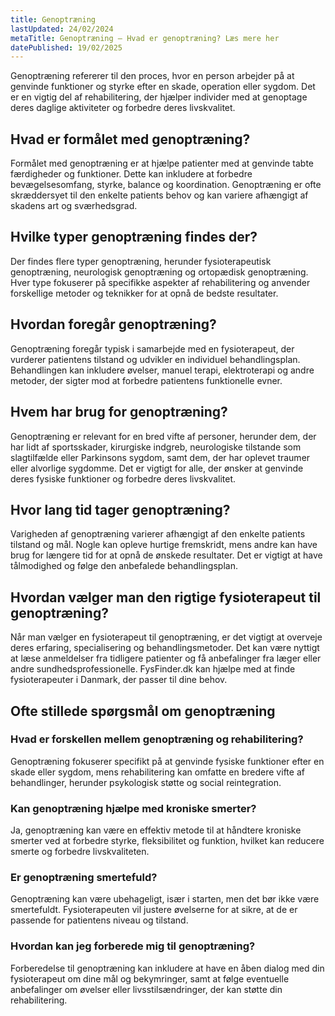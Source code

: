 ```yaml
---
title: Genoptræning
lastUpdated: 24/02/2024
metaTitle: Genoptræning – Hvad er genoptræning? Læs mere her
datePublished: 19/02/2025
---
```


Genoptræning refererer til den proces, hvor en person arbejder på at genvinde funktioner og styrke efter en skade, operation eller sygdom. Det er en vigtig del af rehabilitering, der hjælper individer med at genoptage deres daglige aktiviteter og forbedre deres livskvalitet.

## Hvad er formålet med genoptræning?

Formålet med genoptræning er at hjælpe patienter med at genvinde tabte færdigheder og funktioner. Dette kan inkludere at forbedre bevægelsesomfang, styrke, balance og koordination. Genoptræning er ofte skræddersyet til den enkelte patients behov og kan variere afhængigt af skadens art og sværhedsgrad.

## Hvilke typer genoptræning findes der?

Der findes flere typer genoptræning, herunder fysioterapeutisk genoptræning, neurologisk genoptræning og ortopædisk genoptræning. Hver type fokuserer på specifikke aspekter af rehabilitering og anvender forskellige metoder og teknikker for at opnå de bedste resultater.

## Hvordan foregår genoptræning?

Genoptræning foregår typisk i samarbejde med en fysioterapeut, der vurderer patientens tilstand og udvikler en individuel behandlingsplan. Behandlingen kan inkludere øvelser, manuel terapi, elektroterapi og andre metoder, der sigter mod at forbedre patientens funktionelle evner.

## Hvem har brug for genoptræning?

Genoptræning er relevant for en bred vifte af personer, herunder dem, der har lidt af sportsskader, kirurgiske indgreb, neurologiske tilstande som slagtilfælde eller Parkinsons sygdom, samt dem, der har oplevet traumer eller alvorlige sygdomme. Det er vigtigt for alle, der ønsker at genvinde deres fysiske funktioner og forbedre deres livskvalitet.

## Hvor lang tid tager genoptræning?

Varigheden af genoptræning varierer afhængigt af den enkelte patients tilstand og mål. Nogle kan opleve hurtige fremskridt, mens andre kan have brug for længere tid for at opnå de ønskede resultater. Det er vigtigt at have tålmodighed og følge den anbefalede behandlingsplan.

## Hvordan vælger man den rigtige fysioterapeut til genoptræning?

Når man vælger en fysioterapeut til genoptræning, er det vigtigt at overveje deres erfaring, specialisering og behandlingsmetoder. Det kan være nyttigt at læse anmeldelser fra tidligere patienter og få anbefalinger fra læger eller andre sundhedsprofessionelle. FysFinder.dk kan hjælpe med at finde fysioterapeuter i Danmark, der passer til dine behov.

## Ofte stillede spørgsmål om genoptræning

### Hvad er forskellen mellem genoptræning og rehabilitering?

Genoptræning fokuserer specifikt på at genvinde fysiske funktioner efter en skade eller sygdom, mens rehabilitering kan omfatte en bredere vifte af behandlinger, herunder psykologisk støtte og social reintegration.

### Kan genoptræning hjælpe med kroniske smerter?

Ja, genoptræning kan være en effektiv metode til at håndtere kroniske smerter ved at forbedre styrke, fleksibilitet og funktion, hvilket kan reducere smerte og forbedre livskvaliteten.

### Er genoptræning smertefuld?

Genoptræning kan være ubehageligt, især i starten, men det bør ikke være smertefuldt. Fysioterapeuten vil justere øvelserne for at sikre, at de er passende for patientens niveau og tilstand.

### Hvordan kan jeg forberede mig til genoptræning?

Forberedelse til genoptræning kan inkludere at have en åben dialog med din fysioterapeut om dine mål og bekymringer, samt at følge eventuelle anbefalinger om øvelser eller livsstilsændringer, der kan støtte din rehabilitering.

